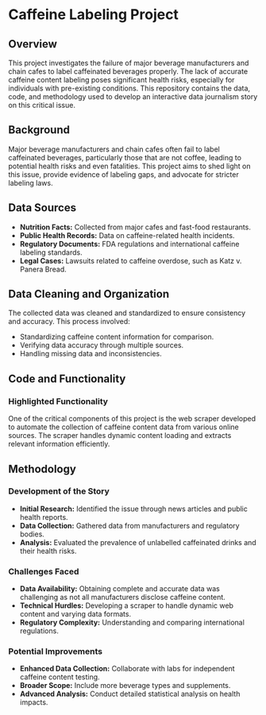 # Caffeine Labeling Project

## Overview

This project investigates the failure of major beverage manufacturers and chain cafes to label caffeinated beverages properly. The lack of accurate caffeine content labeling poses significant health risks, especially for individuals with pre-existing conditions. This repository contains the data, code, and methodology used to develop an interactive data journalism story on this critical issue.

## Background

Major beverage manufacturers and chain cafes often fail to label caffeinated beverages, particularly those that are not coffee, leading to potential health risks and even fatalities. This project aims to shed light on this issue, provide evidence of labeling gaps, and advocate for stricter labeling laws.

## Data Sources

- **Nutrition Facts:** Collected from major cafes and fast-food restaurants.
- **Public Health Records:** Data on caffeine-related health incidents.
- **Regulatory Documents:** FDA regulations and international caffeine labeling standards.
- **Legal Cases:** Lawsuits related to caffeine overdose, such as Katz v. Panera Bread.

## Data Cleaning and Organization

The collected data was cleaned and standardized to ensure consistency and accuracy. This process involved:
- Standardizing caffeine content information for comparison.
- Verifying data accuracy through multiple sources.
- Handling missing data and inconsistencies.

## Code and Functionality

### Highlighted Functionality
One of the critical components of this project is the web scraper developed to automate the collection of caffeine content data from various online sources. The scraper handles dynamic content loading and extracts relevant information efficiently.
## Methodology

### Development of the Story
- **Initial Research:** Identified the issue through news articles and public health reports.
- **Data Collection:** Gathered data from manufacturers and regulatory bodies.
- **Analysis:** Evaluated the prevalence of unlabelled caffeinated drinks and their health risks.

### Challenges Faced
- **Data Availability:** Obtaining complete and accurate data was challenging as not all manufacturers disclose caffeine content.
- **Technical Hurdles:** Developing a scraper to handle dynamic web content and varying data formats.
- **Regulatory Complexity:** Understanding and comparing international regulations.

### Potential Improvements
- **Enhanced Data Collection:** Collaborate with labs for independent caffeine content testing.
- **Broader Scope:** Include more beverage types and supplements.
- **Advanced Analysis:** Conduct detailed statistical analysis on health impacts.
